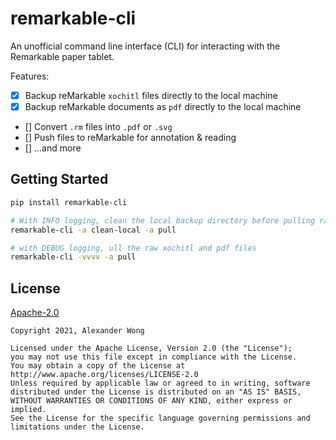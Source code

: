 # remarkable-cli

An unofficial command line interface (CLI) for interacting with the Remarkable paper tablet.

Features:

- [x] Backup reMarkable `xochitl` files directly to the local machine
- [x] Backup reMarkable documents as `pdf` directly to the local machine
- [] Convert `.rm` files into `.pdf` or `.svg`
- [] Push files to reMarkable for annotation & reading
- [] ...and more

## Getting Started

```bash
pip install remarkable-cli

# With INFO logging, clean the local backup directory before pulling raw xochitl and pdf files
remarkable-cli -a clean-local -a pull

# with DEBUG logging, ull the raw xochitl and pdf files
remarkable-cli -vvvv -a pull
```

## License

[Apache-2.0](./LICENSE)

```text
Copyright 2021, Alexander Wong

Licensed under the Apache License, Version 2.0 (the "License");
you may not use this file except in compliance with the License.
You may obtain a copy of the License at
http://www.apache.org/licenses/LICENSE-2.0
Unless required by applicable law or agreed to in writing, software
distributed under the License is distributed on an "AS IS" BASIS,
WITHOUT WARRANTIES OR CONDITIONS OF ANY KIND, either express or implied.
See the License for the specific language governing permissions and
limitations under the License.
```
